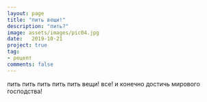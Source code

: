 ```yaml
---
layout: page
title: "пить вещи!"
description: "пить?"
image: assets/images/pic04.jpg
date:   2019-10-21
project: true
tag:
- рецепт
comments: false
---
```



пить пить пить пить пить вещи!
все!
и 
конечно
достичь мирового господства!